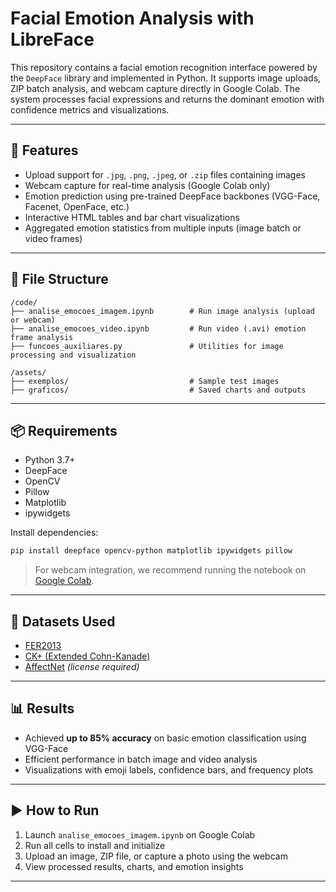 # Facial Emotion Analysis with LibreFace

This repository contains a facial emotion recognition interface powered by the `DeepFace` library and implemented in Python. It supports image uploads, ZIP batch analysis, and webcam capture directly in Google Colab. The system processes facial expressions and returns the dominant emotion with confidence metrics and visualizations.

---

## 🚀 Features

* Upload support for `.jpg`, `.png`, `.jpeg`, or `.zip` files containing images
* Webcam capture for real-time analysis (Google Colab only)
* Emotion prediction using pre-trained DeepFace backbones (VGG-Face, Facenet, OpenFace, etc.)
* Interactive HTML tables and bar chart visualizations
* Aggregated emotion statistics from multiple inputs (image batch or video frames)

---

## 📁 File Structure

```
/code/
├── analise_emocoes_imagem.ipynb        # Run image analysis (upload or webcam)
├── analise_emocoes_video.ipynb         # Run video (.avi) emotion frame analysis
├── funcoes_auxiliares.py               # Utilities for image processing and visualization

/assets/
├── exemplos/                           # Sample test images
├── graficos/                           # Saved charts and outputs
```

---

## 📦 Requirements

* Python 3.7+
* DeepFace
* OpenCV
* Pillow
* Matplotlib
* ipywidgets

Install dependencies:

```bash
pip install deepface opencv-python matplotlib ipywidgets pillow
```

> For webcam integration, we recommend running the notebook on [Google Colab](https://colab.research.google.com/).

---

## 🧠 Datasets Used

* [FER2013](https://www.kaggle.com/datasets/msambare/fer2013)
* [CK+ (Extended Cohn-Kanade)](http://www.jeffcohn.net/Resources/)
* [AffectNet](http://mohammadmahoor.com/affectnet/) *(license required)*

---

## 📊 Results

* Achieved **up to 85% accuracy** on basic emotion classification using VGG-Face
* Efficient performance in batch image and video analysis
* Visualizations with emoji labels, confidence bars, and frequency plots

---

## ▶️ How to Run

1. Launch `analise_emocoes_imagem.ipynb` on Google Colab
2. Run all cells to install and initialize
3. Upload an image, ZIP file, or capture a photo using the webcam
4. View processed results, charts, and emotion insights

---
